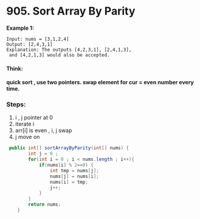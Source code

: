 # 905. Sort Array By Parity

**Example 1:**

```text
Input: nums = [3,1,2,4]
Output: [2,4,3,1]
Explanation: The outputs [4,2,3,1], [2,4,1,3],
 and [4,2,1,3] would also be accepted.
```

#### Think: 

#### quick sort , use two pointers. swap element for cur = even number every time.

### Steps:

1. i , j pointer at 0
2. iterate i 
3. arr\[i\] is even , i, j swap
4. j move on 

```java
 public int[] sortArrayByParity(int[] nums) {
        int j = 0 ;
        for(int i = 0 ; i < nums.length ; i++){
            if(nums[i] % 2==0) {
                int tmp = nums[j];
                nums[j] = nums[i];
                nums[i] = tmp;
                j++;
            }
        }
        return nums;
    }
```


